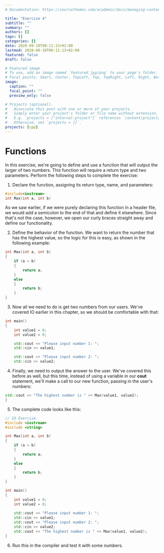 ```yaml
---
# Documentation: https://sourcethemes.com/academic/docs/managing-content/

title: "Exercise 4"
subtitle: ""
summary: ""
authors: []
tags: []
categories: []
date: 2020-09-18T00:11:13+02:00
lastmod: 2020-09-18T00:11:13+02:00
featured: false
draft: false

# Featured image
# To use, add an image named `featured.jpg/png` to your page's folder.
# Focal points: Smart, Center, TopLeft, Top, TopRight, Left, Right, BottomLeft, Bottom, BottomRight.
image:
  caption: ""
  focal_point: ""
  preview_only: false

# Projects (optional).
#   Associate this post with one or more of your projects.
#   Simply enter your project's folder or file name without extension.
#   E.g. `projects = ["internal-project"]` references `content/project/deep-learning/index.md`.
#   Otherwise, set `projects = []`.
projects: [cpp]
---
```


# Functions

In this exercise, we're going to define and use a function that will output the larger of two numbers. This function will require a return type and two parameters. Perform the following steps to complete the exercise:

1. Declare the function, assigning its return type, name, and parameters:

```C++
#include<iostream>
int Max(int a, int b)
```
As we saw earlier, if we were purely declaring this function in a header file, we would add a semicolon to the end of that and define it elsewhere. Since that's not the case, however, we open our curly braces straight away and define our functionality.

2. Define the behavior of the function. We want to return the number that has the highest value, so the logic for this is easy, as shown in the following example:

```C++
int Max(int a, int b)
{
    if (a > b)
    {
        return a;
    }
    else
    {
        return b;
    }
}
```

3. Now all we need to do is get two numbers from our users. We've covered IO earlier in this chapter, so we should be comfortable with that:

```C++
int main()
{
    int value1 = 0;
    int value2 = 0;

    std::cout << "Please input number 1: ";
    std::cin >> value1;

    std::cout << "Please input number 2: ";
    std::cin >> value2;
```

4. Finally, we need to output the answer to the user. We've covered this before as well, but this time, instead of using a variable in our **cout** statement, we'll make a call to our new function, passing in the user's numbers:

```C++
std::cout << "The highest number is " << Max(value1, value2);
}
```

5. The complete code looks like this:

```C++
// IO Exercise.
#include <iostream>
#include <string>

int Max(int a, int b)
{
    if (a > b)
    {
        return a;
    }
    else
    {
        return b;
    }
}

int main()
{
    int value1 = 0;
    int value2 = 0;
    
    std::cout << "Please input number 1: ";
    std::cin >> value1;
    std::cout << "Please input number 2: ";
    std::cin >> value2;
    std::cout << "The highest number is " << Max(value1, value2);
}
```

6. Run this in the compiler and test it with some numbers.
